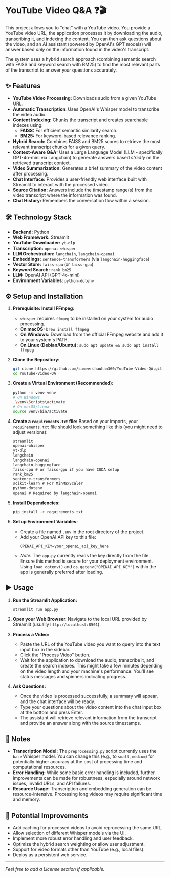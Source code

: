 # YouTube Video Q&A ❓🎬

This project allows you to "chat" with a YouTube video. You provide a YouTube video URL, the application processes it by downloading the audio, transcribing it, and indexing the content. You can then ask questions about the video, and an AI assistant (powered by OpenAI's GPT models) will answer based *only* on the information found in the video's transcript.

The system uses a hybrid search approach (combining semantic search with FAISS and keyword search with BM25) to find the most relevant parts of the transcript to answer your questions accurately.

## ✨ Features

*   **YouTube Video Processing:** Downloads audio from a given YouTube URL.
*   **Automatic Transcription:** Uses OpenAI's Whisper model to transcribe the video audio.
*   **Content Indexing:** Chunks the transcript and creates searchable indexes using:
    *   **FAISS:** For efficient semantic similarity search.
    *   **BM25:** For keyword-based relevance ranking.
*   **Hybrid Search:** Combines FAISS and BM25 scores to retrieve the most relevant transcript chunks for a given query.
*   **Context-Aware Q&A:** Uses a Large Language Model (LLM - specifically GPT-4o-mini via Langchain) to generate answers based *strictly* on the retrieved transcript context.
*   **Video Summarization:** Generates a brief summary of the video content after processing.
*   **Chat Interface:** Provides a user-friendly web interface built with Streamlit to interact with the processed video.
*   **Source Citation:** Answers include the timestamp range(s) from the video transcript where the information was found.
*   **Chat History:** Remembers the conversation flow within a session.

## 🛠️ Technology Stack

*   **Backend:** Python
*   **Web Framework:** Streamlit
*   **YouTube Downloader:** `yt-dlp`
*   **Transcription:** `openai-whisper`
*   **LLM Orchestration:** `langchain`, `langchain-openai`
*   **Embeddings:** `sentence-transformers` (via `langchain-huggingface`)
*   **Vector Store:** `faiss-cpu` (or `faiss-gpu`)
*   **Keyword Search:** `rank_bm25`
*   **LLM:** OpenAI API (GPT-4o-mini)
*   **Environment Variables:** `python-dotenv`

## ⚙️ Setup and Installation
1.  **Prerequisite: Install FFmpeg:**
    *   `whisper` requires `ffmpeg` to be installed on your system for audio processing.
    *   **On macOS:** `brew install ffmpeg`
    *   **On Windows:** Download from the official FFmpeg website and add it to your system's PATH.
    *   **On Linux (Debian/Ubuntu):** `sudo apt update && sudo apt install ffmpeg`

2.  **Clone the Repository:**
    ```bash
    git clone https://github.com/sameerchauhan360/YouTube-Video-QA.git
    cd YouTube-Video-QA
    ```

3.  **Create a Virtual Environment (Recommended):**
    ```bash
    python -m venv venv
    # On Windows
    .\venv\Scripts\activate
    # On macOS/Linux
    source venv/bin/activate
    ```

4.  **Create a `requirements.txt` file:**
    Based on your imports, your `requirements.txt` file should look something like this (you might need to adjust versions):
    ```txt
    streamlit
    openai-whisper
    yt-dlp
    langchain
    langchain-openai
    langchain-huggingface
    faiss-cpu # or faiss-gpu if you have CUDA setup
    rank_bm25
    sentence-transformers
    scikit-learn # For MinMaxScaler
    python-dotenv
    openai # Required by langchain-openai
    ```

5.  **Install Dependencies:**
    ```bash
    pip install -r requirements.txt
    ```

6.  **Set up Environment Variables:**
    *   Create a file named `.env` in the root directory of the project.
    *   Add your OpenAI API key to this file:
        ```env
        OPENAI_API_KEY=your_openai_api_key_here
        ```
    *   *Note:* The `app.py` currently reads the key directly from the file. Ensure this method is secure for your deployment environment. Using `load_dotenv()` and `os.getenv("OPENAI_API_KEY")` within the app is generally preferred after loading.

## ▶️ Usage

1.  **Run the Streamlit Application:**
    ```bash
    streamlit run app.py
    ```

2.  **Open your Web Browser:** Navigate to the local URL provided by Streamlit (usually `http://localhost:8501`).

3.  **Process a Video:**
    *   Paste the URL of the YouTube video you want to query into the text input box in the sidebar.
    *   Click the "Process Video" button.
    *   Wait for the application to download the audio, transcribe it, and create the search indexes. This might take a few minutes depending on the video length and your machine's performance. You'll see status messages and spinners indicating progress.

4.  **Ask Questions:**
    *   Once the video is processed successfully, a summary will appear, and the chat interface will be ready.
    *   Type your questions about the video content into the chat input box at the bottom and press Enter.
    *   The assistant will retrieve relevant information from the transcript and provide an answer along with the source timestamps.

## 📝 Notes

*   **Transcription Model:** The `preprocessing.py` script currently uses the `base` Whisper model. You can change this (e.g., to `small`, `medium`) for potentially higher accuracy at the cost of processing time and computational resources.
*   **Error Handling:** While some basic error handling is included, further improvements can be made for robustness, especially around network issues, invalid URLs, and API failures.
*   **Resource Usage:** Transcription and embedding generation can be resource-intensive. Processing long videos may require significant time and memory.

## 🚀 Potential Improvements

*   Add caching for processed videos to avoid reprocessing the same URL.
*   Allow selection of different Whisper models via the UI.
*   Implement more robust error handling and user feedback.
*   Optimize the hybrid search weighting or allow user adjustment.
*   Support for video formats other than YouTube (e.g., local files).
*   Deploy as a persistent web service.

---

*Feel free to add a License section if applicable.*
